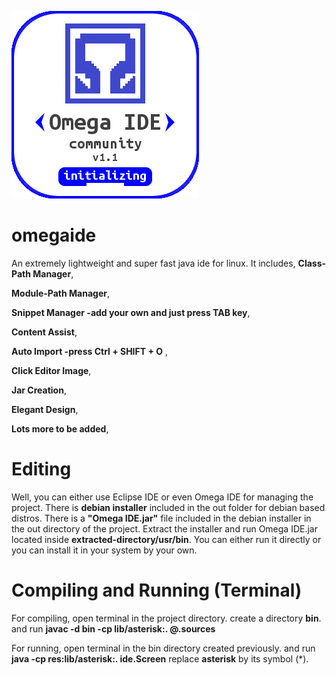 
![Splash](/images/startup_splash.png)

# omegaide

An extremely lightweight and super fast java ide for linux.
It includes, 
**Class-Path Manager**, 

**Module-Path Manager**, 

**Snippet Manager -add your own and just press TAB key**, 

**Content Assist**, 

**Auto Import -press Ctrl + SHIFT + O** , 

**Click Editor Image**, 

**Jar Creation**, 

**Elegant Design**, 

**Lots more to be added**, 

# Editing

Well, you can either use Eclipse IDE or even Omega IDE for managing the project.
There is **debian installer** included in the out folder for debian based distros.
There is a **"Omega IDE.jar"** file included in the debian installer in the out directory of the project.
Extract the installer and run Omega IDE.jar located inside **extracted-directory/usr/bin**.
You can either run it directly or you can install it in your system by your own.

# Compiling and Running (Terminal)

For compiling, open terminal in the project directory.
create a directory **bin**.
and run 
**javac -d bin -cp lib/asterisk:. @.sources**

For running, open terminal in the bin directory created previously.
and run 
**java -cp res:lib/asterisk:. ide.Screen**
replace **asterisk** by its symbol (*).
